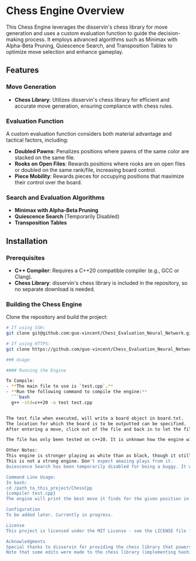 # Chess Engine Overview

This Chess Engine leverages the disservin's chess library for move generation and uses a custom evaluation function to guide the decision-making process. It employs advanced algorithms such as Minimax with Alpha-Beta Pruning, Quiescence Search, and Transposition Tables to optimize move selection and enhance gameplay.

## Features

### Move Generation
- **Chess Library**: Utilizes disservin's chess library for efficient and accurate move generation, ensuring compliance with chess rules.

### Evaluation Function
A custom evaluation function considers both material advantage and tactical factors, including:
- **Doubled Pawns**: Penalizes positions where pawns of the same color are stacked on the same file.
- **Rooks on Open Files**: Rewards positions where rooks are on open files or doubled on the same rank/file, increasing board control.
- **Piece Mobility**: Rewards pieces for occupying positions that maximize their control over the board.

### Search and Evaluation Algorithms
- **Minimax with Alpha-Beta Pruning**
- **Quiescence Search** (Temporarily Disabled)
- **Transposition Tables**

## Installation

### Prerequisites
- **C++ Compiler**: Requires a C++20 compatible compiler (e.g., GCC or Clang).
- **Chess Library**: disservin's chess library is included in the repository, so no separate download is needed.

### Building the Chess Engine
Clone the repository and build the project:

```bash
# If using SSH:
git clone git@github.com:guo-vincent/Chess_Evaluation_Neural_Network.git

# If using HTTPS:
git clone https://github.com/guo-vincent/Chess_Evaluation_Neural_Network.git

### Usage

#### Running the Engine

To Compile:
- **The main file to use is `test.cpp`.**
- **Run the following command to compile the engine:**
  ```bash
  g++ -std=c++20 -o test test.cpp


The test file when executed, will write a board object in board.txt. 
The location for which the board is to be outputted can be specified.
After entering a move, click out of the file and back in to let the file refresh.

The file has only been tested on c++20. It is unknown how the engine will perform on older c++ versions.

Other Notes:
This engine is stronger playing as white than as black, though it still makes stupid mistakes.
This is not a strong engine. Don't expect amazing plays from it. 
Quiescence Search has been temporarily disabled for being a buggy. It will be reenabled when the bugs are resolved.

Command Line Usage:
In bash:
cd /path_to_this_project/ChessCpp
{compiler test.cpp}
The engine will print the best move it finds for the given position in standard chess notation.

Configuration
To be added later. Currently in progress.

License
This project is licensed under the MIT License - see the LICENSE file for details.

Acknowledgments
Special thanks to disservin for providing the chess library that powers the move generation, and to the open-source community for their continued contributions to chess programming. The source code to their library can be found at {https://github.com/Disservin/chess-library}.
Note that some edits were made to the chess library (implementing hashing functionality with chess::Piece and chess::PieceType) so the file in this engine does not match the original chess library file.
